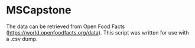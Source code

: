 # MSCapstone

The data can be retrieved from Open Food Facts (https://world.openfoodfacts.org/data). This script was written for use with a .csv dump.

